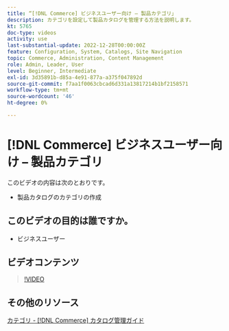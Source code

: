 ```yaml
---
title: “[!DNL Commerce] ビジネスユーザー向け – 製品カテゴリ」
description: カテゴリを設定して製品カタログを管理する方法を説明します。
kt: 5765
doc-type: videos
activity: use
last-substantial-update: 2022-12-28T00:00:00Z
feature: Configuration, System, Catalogs, Site Navigation
topic: Commerce, Administration, Content Management
role: Admin, Leader, User
level: Beginner, Intermediate
exl-id: 3d35891b-d85a-4e91-877a-a375f047892d
source-git-commit: f7aa1f0063cbcad6d331a13817214b1bf2158571
workflow-type: tm+mt
source-wordcount: '46'
ht-degree: 0%

---
```


# [!DNL Commerce] ビジネスユーザー向け – 製品カテゴリ

このビデオの内容は次のとおりです。

- 製品カタログのカテゴリの作成

## このビデオの目的は誰ですか。

- ビジネスユーザー

## ビデオコンテンツ

>[!VIDEO](https://video.tv.adobe.com/v/35950?quality=12&learn=on)

## その他のリソース

[カテゴリ - [!DNL Commerce] カタログ管理ガイド](https://experienceleague.adobe.com/docs/commerce-admin/catalog/categories/categories.html)
